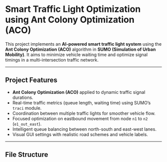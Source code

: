 # Smart Traffic Light Optimization using Ant Colony Optimization (ACO)

This project implements an **AI-powered smart traffic light system** using the **Ant Colony Optimization (ACO)** algorithm in **SUMO (Simulation of Urban Mobility)**. It aims to minimize vehicle waiting time and optimize signal timings in a multi-intersection traffic network.

---

## Project Features

- **Ant Colony Optimization (ACO)** applied to dynamic traffic signal durations.
- Real-time traffic metrics (queue length, waiting time) using SUMO’s `traci` module.
- Coordination between multiple traffic lights for smoother vehicle flow.
- Focused optimization on eastbound movement from node `n1` to `n2` (`e1_out_east`).
- Intelligent queue balancing between north-south and east-west lanes.
- Visual GUI settings with realistic road schemes and vehicle labels.

---

## File Structure

